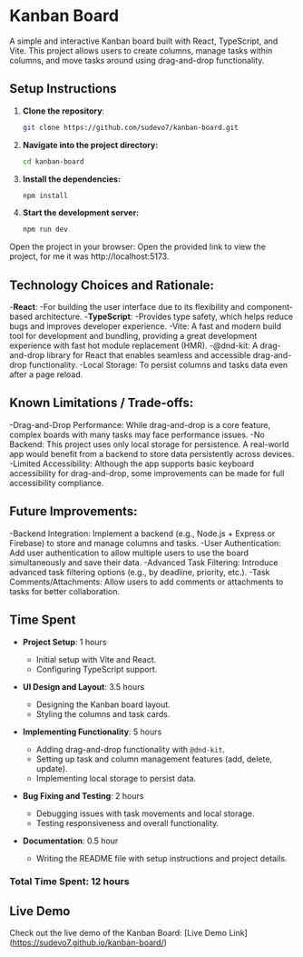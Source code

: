 # Kanban Board

A simple and interactive Kanban board built with React, TypeScript, and Vite. This project allows users to create columns, manage tasks within columns, and move tasks around using drag-and-drop functionality.

## Setup Instructions

1. **Clone the repository**:
   ```bash
   git clone https://github.com/sudevo7/kanban-board.git
2. **Navigate into the project directory:**
   ```bash
   cd kanban-board
3. **Install the dependencies:**
   ```bash
   npm install
3. **Start the development server:**
   ```bash
   npm run dev
Open the project in your browser: Open the provided link to view the project, for me it was http://localhost:5173.

## Technology Choices and Rationale:

-**React**: 
   -For building the user interface due to its flexibility and component-based architecture.
-**TypeScript**: 
   -Provides type safety, which helps reduce bugs and improves developer experience.
-Vite: A fast and modern build tool for development and bundling, providing a great development experience with fast hot module replacement (HMR).
-@dnd-kit: A drag-and-drop library for React that enables seamless and accessible drag-and-drop functionality.
-Local Storage: To persist columns and tasks data even after a page reload.

## Known Limitations / Trade-offs:
-Drag-and-Drop Performance: While drag-and-drop is a core feature, complex boards with many tasks may face performance issues.
-No Backend: This project uses only local storage for persistence. A real-world app would benefit from a backend to store data persistently across devices.
-Limited Accessibility: Although the app supports basic keyboard accessibility for drag-and-drop, some improvements can be made for full accessibility compliance.

## Future Improvements:
-Backend Integration: Implement a backend (e.g., Node.js + Express or Firebase) to store and manage columns and tasks.
-User Authentication: Add user authentication to allow multiple users to use the board simultaneously and save their data.
-Advanced Task Filtering: Introduce advanced task filtering options (e.g., by deadline, priority, etc.).
-Task Comments/Attachments: Allow users to add comments or attachments to tasks for better collaboration.

## Time Spent

- **Project Setup**: 1 hours
  - Initial setup with Vite and React.
  - Configuring TypeScript support.

- **UI Design and Layout**: 3.5 hours
  - Designing the Kanban board layout.
  - Styling the columns and task cards.

- **Implementing Functionality**: 5 hours
  - Adding drag-and-drop functionality with `@dnd-kit`.
  - Setting up task and column management features (add, delete, update).
  - Implementing local storage to persist data.

- **Bug Fixing and Testing**: 2 hours
  - Debugging issues with task movements and local storage.
  - Testing responsiveness and overall functionality.

- **Documentation**: 0.5 hour
  - Writing the README file with setup instructions and project details.

### Total Time Spent: 12 hours

## Live Demo

Check out the live demo of the Kanban Board: [Live Demo Link] (https://sudevo7.github.io/kanban-board/) 
